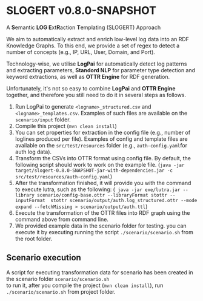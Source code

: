 # SLOGERT v0.8.0-SNAPSHOT

A **S**emantic **LOG E**xt**R**action **T**emplating (SLOGERT) Approach

We aim to automatically extract and enrich low-level log data into an RDF Knowledge Graphs.
To this end, we provide a set of regex to detect a number of concepts (e.g., IP, URL, User, Domain, and Port).

Technology-wise, we utilise **LogPai** for automatically detect log patterns and extracting parameters, 
**Standord NLP** for parameter type detection and keyword extractions, 
as well as **OTTR Engine** for RDF generation. 

Unfortunately, it's not so easy to combine **LogPai** and **OTTR Engine** together, 
and therefore you still need to do it in several steps as follows.

1) Run LogPai to generate `<logname>_structured.csv` and `<logname>_templates.csv`. 
    Examples of such files are available on the `scenario/input` folder.  
2) Compile this project (`mvn clean install`)
3) You can set properties for extraction in the config file (e.g., number of loglines produced per file). 
    Examples of config and template files are available on the `src/test/resources` folder 
    (e.g., `auth-config.yaml`for auth log data). 
4) Transform the CSVs into OTTR format using config file. By default, the following script should work to work on the example file. 
    (```java -jar target/slogert-0.8.0-SNAPSHOT-jar-with-dependencies.jar -c src/test/resources/auth-config.yaml```)
5) After the transformation finished, it will provide you with the command to execute lutra, such as the following: (```
    java -jar exe/lutra.jar --library scenario/config-base.ottr --libraryFormat stottr --inputFormat 
    stottr scenario/output/auth.log_structured.ottr --mode expand --fetchMissing > scenario/output/auth.ttl```) 
6) Execute the transformation of the OTTR files into RDF graph using the command above from command line.
7) We provided example data in the scenario folder for testing. you can execute it by executing running the script 
    ```./scenario/scenario.sh``` from the root folder.  
        
## Scenario execution 

A script for executing transformation data for scenario has been created in the scenario folder `scenario/scenario.sh`    
to run it, after you compile the project (`mvn clean install`), run `./scenario/scenario.sh` from project folder.

           
